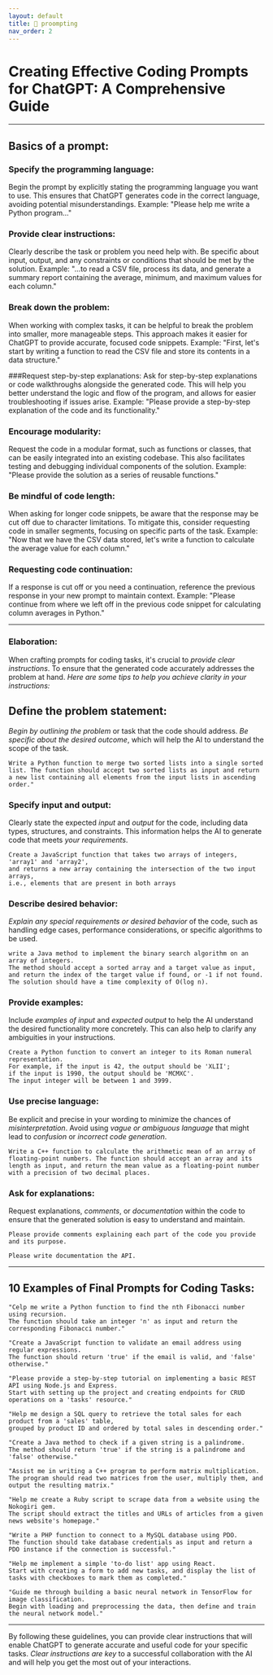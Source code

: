 ```yaml
---
layout: default
title: 🧠 proompting
nav_order: 2
---
```


# Creating Effective Coding Prompts for ChatGPT: A Comprehensive Guide

-----

## Basics of a prompt:

### Specify the programming language:
Begin the prompt by explicitly stating the programming language you want to use. This ensures that ChatGPT generates code in the correct language, avoiding potential misunderstandings.
Example: "Please help me write a Python program..."

### Provide clear instructions:
Clearly describe the task or problem you need help with. Be specific about input, output, and any constraints or conditions that should be met by the solution.
Example: "...to read a CSV file, process its data, and generate a summary report containing the average, minimum, and maximum values for each column."

### Break down the problem:
When working with complex tasks, it can be helpful to break the problem into smaller, more manageable steps. This approach makes it easier for ChatGPT to provide accurate, focused code snippets.
Example: "First, let's start by writing a function to read the CSV file and store its contents in a data structure."

###Request step-by-step explanations:
Ask for step-by-step explanations or code walkthroughs alongside the generated code. This will help you better understand the logic and flow of the program, and allows for easier troubleshooting if issues arise.
Example: "Please provide a step-by-step explanation of the code and its functionality."

### Encourage modularity:
Request the code in a modular format, such as functions or classes, that can be easily integrated into an existing codebase. This also facilitates testing and debugging individual components of the solution.
Example: "Please provide the solution as a series of reusable functions."

### Be mindful of code length:
When asking for longer code snippets, be aware that the response may be cut off due to character limitations. To mitigate this, consider requesting code in smaller segments, focusing on specific parts of the task.
Example: "Now that we have the CSV data stored, let's write a function to calculate the average value for each column."

### Requesting code continuation:
If a response is cut off or you need a continuation, reference the previous response in your new prompt to maintain context.
Example: "Please continue from where we left off in the previous code snippet for calculating column averages in Python."


-----

### Elaboration:

When crafting prompts for coding tasks, it's crucial to *provide clear instructions*.
To ensure that the generated code accurately addresses the problem at hand. 
*Here are some tips to help you achieve clarity in your instructions:*

## Define the problem statement:
*Begin by outlining the problem* or task that the code should address. 
*Be specific about the desired outcome*, which will help the AI to understand the scope of the task.

```
Write a Python function to merge two sorted lists into a single sorted list. The function should accept two sorted lists as input and return a new list containing all elements from the input lists in ascending order."
```


### Specify input and output:
Clearly state the expected *input* and *output* for the code, including data types, structures, and constraints. 
This information helps the AI to generate code that meets *your requirements*.

```
Create a JavaScript function that takes two arrays of integers, 'array1' and 'array2',
and returns a new array containing the intersection of the two input arrays, 
i.e., elements that are present in both arrays
```


### Describe desired behavior:
*Explain any special requirements or desired behavior* of the code, such as handling edge cases, performance considerations, or specific algorithms to be used.

```
write a Java method to implement the binary search algorithm on an array of integers.
The method should accept a sorted array and a target value as input,
and return the index of the target value if found, or -1 if not found.
The solution should have a time complexity of O(log n).
```


### Provide examples:
Include *examples of input* and *expected output* to help the AI understand the desired functionality more concretely. 
This can also help to clarify any ambiguities in your instructions.

```
Create a Python function to convert an integer to its Roman numeral representation.
For example, if the input is 42, the output should be 'XLII';
if the input is 1990, the output should be 'MCMXC'.
The input integer will be between 1 and 3999.
```


### Use precise language:
Be explicit and precise in your wording to minimize the chances of *misinterpretation*. 
Avoid using *vague or ambiguous language* that might lead to *confusion* or *incorrect code generation*.

```
Write a C++ function to calculate the arithmetic mean of an array of floating-point numbers. The function should accept an array and its length as input, and return the mean value as a floating-point number with a precision of two decimal places.
```


### Ask for explanations:
Request explanations, *comments*, or *documentation* within the code to ensure that the generated solution is easy to understand and maintain.

```
Please provide comments explaining each part of the code you provide and its purpose.
```

```
Please write documentation the API.
```

-----

## 10 Examples of Final Prompts for Coding Tasks:

```
"Celp me write a Python function to find the nth Fibonacci number using recursion. 
The function should take an integer 'n' as input and return the corresponding Fibonacci number."
```

```
"Create a JavaScript function to validate an email address using regular expressions. 
The function should return 'true' if the email is valid, and 'false' otherwise."
```

```
"Please provide a step-by-step tutorial on implementing a basic REST API using Node.js and Express. 
Start with setting up the project and creating endpoints for CRUD operations on a 'tasks' resource."
```

```
"Help me design a SQL query to retrieve the total sales for each product from a 'sales' table,
grouped by product ID and ordered by total sales in descending order."
```

```
"Create a Java method to check if a given string is a palindrome. 
The method should return 'true' if the string is a palindrome and 'false' otherwise."
```

```
"Assist me in writing a C++ program to perform matrix multiplication. 
The program should read two matrices from the user, multiply them, and output the resulting matrix."
```

```
"Help me create a Ruby script to scrape data from a website using the Nokogiri gem. 
The script should extract the titles and URLs of articles from a given news website's homepage."
```

```
"Write a PHP function to connect to a MySQL database using PDO. 
The function should take database credentials as input and return a PDO instance if the connection is successful."
```

```
"Help me implement a simple 'to-do list' app using React. 
Start with creating a form to add new tasks, and display the list of tasks with checkboxes to mark them as completed."
```

```
"Guide me through building a basic neural network in TensorFlow for image classification. 
Begin with loading and preprocessing the data, then define and train the neural network model."
```

-----

By following these guidelines, you can provide clear instructions that will enable ChatGPT to generate accurate and useful code for your specific tasks.
*Clear instructions are key* to a successful collaboration with the AI and will help you get the most out of your interactions.



